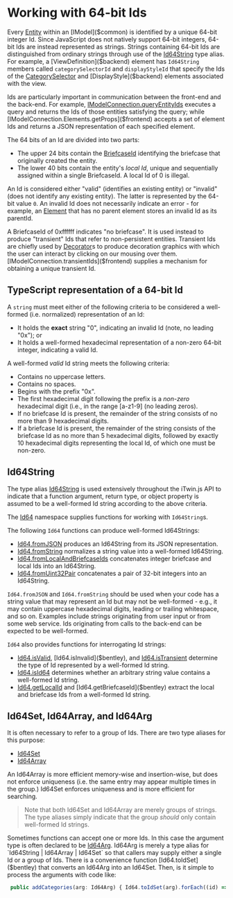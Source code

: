 # Working with 64-bit Ids

Every [Entity]($backend) within an [IModel]($common) is identified by a unique 64-bit integer Id. Since JavaScript does not natively support 64-bit integers, 64-bit Ids are instead represented as strings. Strings containing 64-bit Ids are distinguished from ordinary strings through use of the [Id64String]($bentley) type alias. For example, a [ViewDefinition]($backend) element has `Id64String` members called `categorySelectorId` and `displayStyleId` that specify the Ids of the [CategorySelector]($backend) and [DisplayStyle]($backend) elements associated with the view.

Ids are particularly important in communication between the front-end and the back-end. For example, [IModelConnection.queryEntityIds]($frontend) executes a query and returns the Ids of those entities satisfying the query; while [IModelConnection.Elements.getProps]($frontend) accepts a set of element Ids and returns a JSON representation of each specified element.

The 64 bits of an Id are divided into two parts:

- The upper 24 bits contain the [BriefcaseId]($common) identifying the briefcase that originally created the entity.
- The lower 40 bits contain the entity's *local Id*, unique and sequentially assigned within a single BriefcaseId. A local Id of 0 is illegal.

An Id is considered either "valid" (identifies an existing entity) or "invalid" (does not identify any existing entity). The latter is represented by the 64-bit value `0`. An invalid Id does not necessarily indicate an error - for example, an [Element]($backend) that has no parent element stores an invalid Id as its parentId.

A BriefcaseId of 0xffffff indicates "no briefcase". It is used instead to produce "transient" Ids that refer to non-persistent entities. Transient Ids are chiefly used by [Decorator]($frontend)s to produce decoration graphics with which the user can interact by clicking on our mousing over them. [IModelConnection.transientIds]($frontend) supplies a mechanism for obtaining a unique transient Id.

## TypeScript representation of a 64-bit Id

A `string` must meet either of the following criteria to be considered a well-formed (i.e. normalized) representation of an Id:

- It holds the **exact** string "0", indicating an invalid Id (note, no leading "0x"); or
- It holds a well-formed hexadecimal representation of a non-zero 64-bit integer, indicating a valid Id.

A well-formed *valid* Id string meets the following criteria:

- Contains no uppercase letters.
- Contains no spaces.
- Begins with the prefix "0x".
- The first hexadecimal digit following the prefix is a *non-zero*  hexadecimal digit (i.e., in the range [a-z1-9] (no leading zeros).
- If no briefcase Id is present, the remainder of the string consists of no more than 9 hexadecimal digits.
- If a briefcase Id is present, the remainder of the string consists of the briefcase Id as no more than 5 hexadecimal digits, followed by exactly 10 hexadecimal digits representing the local Id, of which one must be non-zero.

## Id64String

The type alias [Id64String]($bentley) is used extensively throughout the iTwin.js API to indicate that a function argument, return type, or object property is assumed to be a well-formed Id string according to the above criteria.

The [Id64]($bentley) namespace supplies functions for working with `Id64String`s.

The following `Id64` functions can produce well-formed Id64Strings:

- [Id64.fromJSON]($bentley) produces an Id64String from its JSON representation.
- [Id64.fromString]($bentley) normalizes a string value into a well-formed Id64String.
- [Id64.fromLocalAndBriefcaseIds]($bentley) concatenates integer briefcase and local Ids into an Id64String.
- [Id64.fromUint32Pair]($bentley) concatenates a pair of 32-bit integers into an Id64String.

`Id64.fromJSON` and `Id64.fromString` should be used when your code has a string value that may represent an Id but may not be well-formed - e.g., it may contain uppercase hexadecimal digits, leading or trailing whitespace, and so on. Examples include strings originating from user input or from some web service. Ids originating from calls to the back-end can be expected to be well-formed.

`Id64` also provides functions for interrogating Id strings:

- [Id64.isValid]($bentley), [Id64.isInvalid]($bentley), and [Id64.isTransient]($bentley) determine the type of Id represented by a well-formed Id string.
- [Id64.isId64]($bentley) determines whether an arbitrary string value contains a well-formed Id string.
- [Id64.getLocalId]($bentley) and [Id64.getBriefcaseId]($bentley) extract the local and briefcase Ids from a well-formed Id string.

## Id64Set, Id64Array, and Id64Arg

It is often necessary to refer to a group of Ids. There are two type aliases for this purpose:

- [Id64Set]($bentley)
- [Id64Array]($bentley)

An Id64Array is more efficient memory-wise and insertion-wise, but does not enforce uniqueness (i.e. the same entry may appear multiple times in the group.) Id64Set enforces uniqueness and is more efficient for searching.

> Note that both Id64Set and Id64Array are merely groups of strings. The type aliases simply indicate that the group *should* only contain well-formed Id strings.

Sometimes functions can accept one or more Ids. In this case the argument type is often declared to be [Id64Arg]($bentley). Id64Arg is merely a type alias for `Id64String | Id64Array | Id64Set` so that callers may supply either a single Id or a group of Ids. There is a convenience function [Id64.toIdSet]($bentley) that converts an Id64Arg into an Id64Set. Then, is it simple to process the arguments with code like:

```ts
 public addCategories(arg: Id64Arg) { Id64.toIdSet(arg).forEach((id) => this.categories.add(id)); }
```
